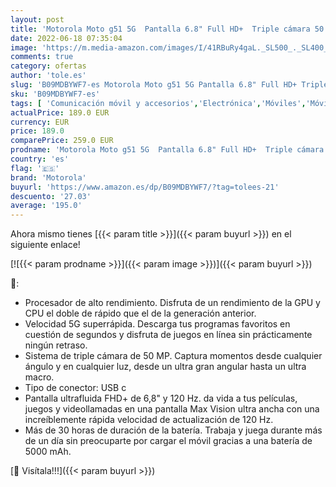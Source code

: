 ```yaml
---
layout: post
title: 'Motorola Moto g51 5G  Pantalla 6.8" Full HD+  Triple cámara 50 MP  procesador Octa Core  batería 5000 mAH  Dual SIM  4/128GB  Android 11   Azul [Versión ES/PT]'
date: 2022-06-18 07:35:04
image: 'https://m.media-amazon.com/images/I/41RBuRy4gaL._SL500_._SL400_.jpg'
comments: true
category: ofertas
author: 'tole.es'
slug: 'B09MDBYWF7-es Motorola Moto g51 5G Pantalla 6.8" Full HD+ Triple cámara...'
sku: 'B09MDBYWF7-es'
tags: [ 'Comunicación móvil y accesorios','Electrónica','Móviles','Móviles y smartphones libres','android','motorola','🇪🇸', ]
actualPrice: 189.0 EUR
currency: EUR
price: 189.0
comparePrice: 259.0 EUR
prodname: 'Motorola Moto g51 5G  Pantalla 6.8" Full HD+  Triple cámara 50 MP  procesador Octa Core  batería 5000 mAH  Dual SIM  4/128GB  Android 11   Azul [Versión ES/PT]'
country: 'es'
flag: '🇪🇸'
brand: 'Motorola'
buyurl: 'https://www.amazon.es/dp/B09MDBYWF7/?tag=tolees-21'
descuento: '27.03'
average: '195.0'
---
```


Ahora mismo tienes [{{< param title >}}]({{< param buyurl >}}) en el siguiente enlace!

[![{{< param prodname >}}]({{< param image >}})]({{< param buyurl >}})

🔎:

- Procesador de alto rendimiento. Disfruta de un rendimiento de la GPU y CPU el doble de rápido que el de la generación anterior.
- Velocidad 5G superrápida. Descarga tus programas favoritos en cuestión de segundos y disfruta de juegos en línea sin prácticamente ningún retraso.
- Sistema de triple cámara de 50 MP. Captura momentos desde cualquier ángulo y en cualquier luz, desde un ultra gran angular hasta un ultra macro.
- Tipo de conector: USB c
- Pantalla ultrafluida FHD+ de 6,8" y 120 Hz. da vida a tus películas, juegos y videollamadas en una pantalla Max Vision ultra ancha con una increíblemente rápida velocidad de actualización de 120 Hz.
- Más de 30 horas de duración de la batería. Trabaja y juega durante más de un día sin preocuparte por cargar el móvil gracias a una batería de 5000 mAh.

[🛒 Visítala!!!]({{< param buyurl >}})

